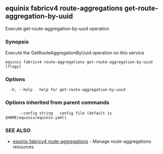## equinix fabricv4 route-aggregations get-route-aggregation-by-uuid

Execute get-route-aggregation-by-uuid operation

### Synopsis

Execute the GetRouteAggregationByUuid operation on this service

```
equinix fabricv4 route-aggregations get-route-aggregation-by-uuid [flags]
```

### Options

```
  -h, --help   help for get-route-aggregation-by-uuid
```

### Options inherited from parent commands

```
      --config string   config file (default is $HOME/equinix/equinix.yaml)
```

### SEE ALSO

* [equinix fabricv4 route-aggregations](equinix_fabricv4_route-aggregations.md)	 - Manage route-aggregations resources

